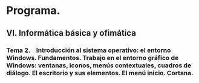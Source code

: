 # Programa.
## **VI. Informática básica y ofimática**
### **Tema 2.**    Introducción al sistema operativo: el entorno Windows. Fundamentos. Trabajo en el entorno gráfico de Windows: ventanas, iconos, menús contextuales, cuadros de diálogo. El escritorio y sus elementos. El menú inicio. Cortana.